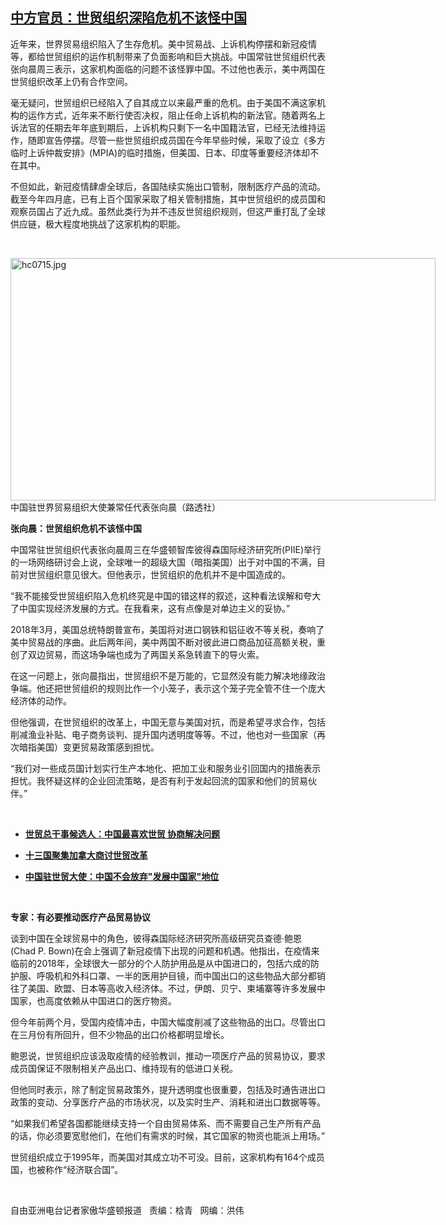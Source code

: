 <!--1594840492000-->
[中方官员：世贸组织深陷危机不该怪中国](https://www.rfa.org/mandarin/yataibaodao/jingmao/hc-07152020100411.html)
------

<p>近年来，世界贸易组织陷入了生存危机。美中贸易战、上诉机构停摆和新冠疫情等，都给世贸组织的运作机制带来了负面影响和巨大挑战。中国常驻世贸组织代表张向晨周三表示，这家机构面临的问题不该怪罪中国。不过他也表示，美中两国在世贸组织改革上仍有合作空间。</p><p>毫无疑问，世贸组织已经陷入了自其成立以来最严重的危机。由于美国不满这家机构的运作方式，近年来不断行使否决权，阻止任命上诉机构的新法官。随着两名上诉法官的任期去年年底到期后，上诉机构只剩下一名中国籍法官，已经无法维持运作，随即宣告停摆。尽管一些世贸组织成员国在今年早些时候，采取了设立《多方临时上诉仲裁安排》(MPIA)的临时措施，但美国、日本、印度等重要经济体却不在其中。</p><p>不但如此，新冠疫情肆虐全球后，各国陆续实施出口管制，限制医疗产品的流动。截至今年四月底，已有上百个国家采取了相关管制措施，其中世贸组织的成员国和观察员国占了近九成。虽然此类行为并不违反世贸组织规则，但这严重打乱了全球供应链，极大程度地挑战了这家机构的职能。</p><p> </p><p><div class="image-inline captioned" style="width:680px;"><div style="width:680px;"><img alt="hc0715.jpg" height="388" src="https://www.rfa.org/mandarin/yataibaodao/jingmao/hc-07152020100411.html/hc0715.jpg/image" title="hc0715.jpg" width="680"/></div><div class="image-caption"><span style="width:680px;">中国驻世界贸易组织大使兼常任代表张向晨（路透社）</span><span class="copyright"> </span></div></div></p><p><b>张向晨：世贸组织危机不该怪中国</b></p><p>中国常驻世贸组织代表张向晨周三在华盛顿智库彼得森国际经济研究所(PIIE)举行的一场网络研讨会上说，全球唯一的超级大国（暗指美国）出于对中国的不满，目前对世贸组织意见很大。但他表示，世贸组织的危机并不是中国造成的。</p><p>“我不能接受世贸组织陷入危机终究是中国的错这样的叙述，这种看法误解和夸大了中国实现经济发展的方式。在我看来，这有点像是对单边主义的妥协。”</p><p>2018年3月，美国总统特朗普宣布，美国将对进口钢铁和铝征收不等关税，奏响了美中贸易战的序曲。此后两年间，美中两国不断对彼此进口商品加征高额关税，重创了双边贸易，而这场争端也成为了两国关系急转直下的导火索。</p><p>在这一问题上，张向晨指出，世贸组织不是万能的，它显然没有能力解决地缘政治争端。他还把世贸组织的规则比作一个小笼子，表示这个笼子完全管不住一个庞大经济体的动作。</p><p>但他强调，在世贸组织的改革上，中国无意与美国对抗，而是希望寻求合作，包括削减渔业补贴、电子商务谈判、提升国内透明度等等。不过，他也对一些国家（再次暗指美国）变更贸易政策感到担忧。</p><p>“我们对一些成员国计划实行生产本地化、把加工业和服务业引回国内的措施表示担忧。我怀疑这样的企业回流策略，是否有利于发起回流的国家和他们的贸易伙伴。”</p><p> </p><ul><li><b><a class="external-link" href="http://www.rfa.org/mandarin/yataibaodao/huanjing/cm-07072020120709.html">世贸总干事候选人：中国最喜欢世贸 协商解决问题</a></b></li></ul><ul><li><b><a class="external-link" href="http://www.rfa.org/mandarin/Xinwen/2-10262018115628.html">十三国聚集加拿大商讨世贸改革</a></b></li></ul><ul><li><b><a class="external-link" href="http://www.rfa.org/mandarin/yataibaodao/huanjing/jt-05122020130254.html">中国驻世贸大使：中国不会放弃"发展中国家"地位</a></b></li></ul><p> </p><p><b>专家：有必要推动医疗产品贸易协议</b></p><p>谈到中国在全球贸易中的角色，彼得森国际经济研究所高级研究员查德·鲍恩(Chad P. Bown)在会上强调了新冠疫情下出现的问题和机遇。他指出，在疫情来临前的2018年，全球很大一部分的个人防护用品是从中国进口的，包括六成的防护服、呼吸机和外科口罩、一半的医用护目镜，而中国出口的这些物品大部分都销往了美国、欧盟、日本等高收入经济体。不过，伊朗、贝宁、柬埔寨等许多发展中国家，也高度依赖从中国进口的医疗物资。</p><p>但今年前两个月，受国内疫情冲击，中国大幅度削减了这些物品的出口。尽管出口在三月份有所回升，但不少物品的出口价格都明显增长。</p><p>鲍恩说，世贸组织应该汲取疫情的经验教训，推动一项医疗产品的贸易协议，要求成员国保证不限制相关产品出口、维持现有的低进口关税。</p><p>但他同时表示，除了制定贸易政策外，提升透明度也很重要，包括及时通告进出口政策的变动、分享医疗产品的市场状况，以及实时生产、消耗和进出口数据等等。</p><p>“如果我们希望各国都能继续支持一个自由贸易体系、而不需要自己生产所有产品的话，你必须要宽慰他们，在他们有需求的时候，其它国家的物资也能派上用场。”</p><p>世贸组织成立于1995年，而美国对其成立功不可没。目前，这家机构有164个成员国，也被称作“经济联合国”。</p><p> </p><p>自由亚洲电台记者家傲华盛顿报道   责编：梒青   网编：洪伟</p>
